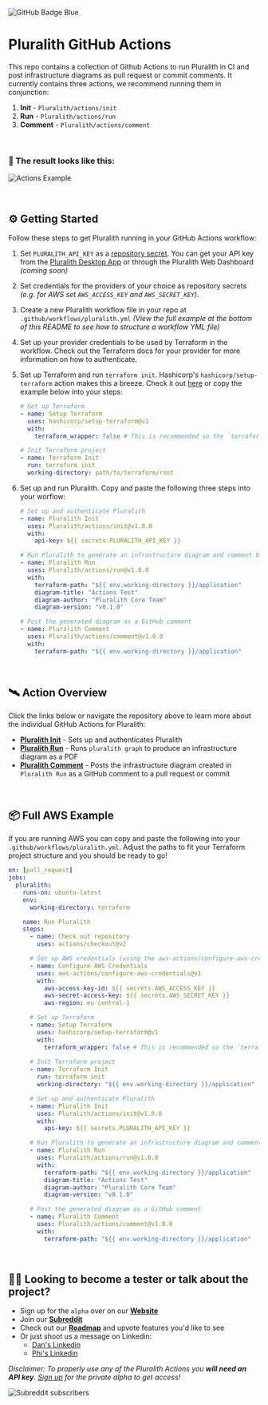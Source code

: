 ![GitHub Badge Blue](https://user-images.githubusercontent.com/25454503/158019834-99b2365e-94c4-4139-80ef-3e0b7bf354f0.svg)
# Pluralith GitHub Actions

This repo contains a collection of Github Actions to run Pluralith in CI and post infrastructure diagrams as pull request or commit comments.
It currently contains three actions, we recommend running them in conjunction:
1) **Init** - `Pluralith/actions/init`
2) **Run** - `Pluralith/actions/run`
3) **Comment** - `Pluralith/actions/comment`

&nbsp;

### 📍 The result looks like this:

![Actions Example](https://user-images.githubusercontent.com/25454503/158020347-409bde98-8f20-43b3-9b68-15604191f9d1.png)

&nbsp;

## ⚙️ Getting Started

Follow these steps to get Pluralith running in your GitHub Actions workflow:
1. Set `PLURALITH_API_KEY` as a [repository secret](https://docs.github.com/en/actions/security-guides/encrypted-secrets#creating-encrypted-secrets-for-a-repository). You can get your API key from the [Pluralith Desktop App](https://www.pluralith.com) or through the Pluralith Web Dashboard *(coming soon)*
2. Set credentials for the providers of your choice as repository secrets *(e.g. for AWS set `AWS_ACCESS_KEY` and `AWS_SECRET_KEY`)*.
3. Create a new Pluralith workflow file in your repo at `.github/workflows/pluralith.yml` *(View the full example at the bottom of this README to see how to structure a workflow YML file)*
4. Set up your provider credentials to be used by Terraform in the workflow. Check out the Terraform docs for your provider for more information on how to authenticate.
5. Set up Terraform and run `terraform init`. Hashicorp's `hashicorp/setup-terraform` action makes this a breeze. Check it out [here](https://github.com/hashicorp/setup-terraform) or copy the example below into your steps:
 
      ```yml
      # Set up Terraform
      - name: Setup Terraform
        uses: hashicorp/setup-terraform@v1
        with:
          terraform_wrapper: false # This is recommended so the `terraform show` command outputs valid JSON

      # Init Terraform project
      - name: Terraform Init
        run: terraform init
        working-directory: path/to/terraform/root
      ```
6. Set up and run Pluralith. Copy and paste the following three steps into your worflow:
      ```yml
      # Set up and authenticate Pluralith
      - name: Pluralith Init
        uses: Pluralith/actions/init@v1.0.0
        with:
          api-key: ${{ secrets.PLURALITH_API_KEY }}

      # Run Pluralith to generate an infrastructure diagram and comment body
      - name: Pluralith Run
        uses: Pluralith/actions/run@v1.0.0
        with:
          terraform-path: "${{ env.working-directory }}/application"
          diagram-title: "Actions Test"
          diagram-author: "Pluralith Core Team"
          diagram-version: "v0.1.0"

      # Post the generated diagram as a GitHub comment
      - name: Pluralith Comment
        uses: Pluralith/actions/comment@v1.0.0
        with:
          terraform-path: "${{ env.working-directory }}/application"
      ```
&nbsp;

## 🛰️ Action Overview

Click the links below or navigate the repository above to learn more about the individual GitHub Actions for Pluralith:
- **[Pluralith Init](https://github.com/Pluralith/actions/tree/main/init)** - Sets up and authenticates Pluralith
- **[Pluralith Run](https://github.com/Pluralith/actions/tree/main/run)** - Runs `pluralith graph` to produce an infrastructure diagram as a PDF
- **[Pluralith Comment](https://github.com/Pluralith/actions/tree/main/comment)** - Posts the infrastructure diagram created in `Pluralith Run` as a GitHub comment to a pull request or commit

&nbsp;

## 📦 Full AWS Example

If you are running AWS you can copy and paste the following into your `.github/workflows/pluralith.yml`. Adjust the paths to fit your Terraform project structure and you should be ready to go!

```yml
on: [pull_request]
jobs:
  pluralith:
    runs-on: ubuntu-latest
    env:
      working-directory: terraform

    name: Run Pluralith
    steps:
      - name: Check out repository
        uses: actions/checkout@v2

      # Set up AWS credentials (using the aws-actions/configure-aws-credentials action)
      - name: Configure AWS Credentials
        uses: aws-actions/configure-aws-credentials@v1
        with:
          aws-access-key-id: ${{ secrets.AWS_ACCESS_KEY }}
          aws-secret-access-key: ${{ secrets.AWS_SECRET_KEY }}
          aws-region: eu-central-1

      # Set up Terraform
      - name: Setup Terraform
        uses: hashicorp/setup-terraform@v1
        with:
          terraform_wrapper: false # This is recommended so the `terraform show` command outputs valid JSON
          
      # Init Terraform project
      - name: Terraform Init
        run: terraform init
        working-directory: "${{ env.working-directory }}/application"

      # Set up and authenticate Pluralith
      - name: Pluralith Init
        uses: Pluralith/actions/init@v1.0.0
        with:
          api-key: ${{ secrets.PLURALITH_API_KEY }}

      # Run Pluralith to generate an infrastructure diagram and comment body
      - name: Pluralith Run
        uses: Pluralith/actions/run@v1.0.0
        with:
          terraform-path: "${{ env.working-directory }}/application"
          diagram-title: "Actions Test"
          diagram-author: "Pluralith Core Team"
          diagram-version: "v0.1.0"

      # Post the generated diagram as a GitHub comment
      - name: Pluralith Comment
        uses: Pluralith/actions/comment@v1.0.0
        with:
          terraform-path: "${{ env.working-directory }}/application"
```

&nbsp;

## 👩‍🚀 Looking to become a tester or talk about the project?
- Sign up for the `alpha` over on our **[Website](https://www.pluralith.com)**
- Join our **[Subreddit](https://www.reddit.com/r/Pluralith/)**
- Check out our **[Roadmap](https://roadmap.pluralith.com)** and upvote features you'd like to see
- Or just shoot us a message on Linkedin:
  -  [Dan's Linkedin](https://www.linkedin.com/in/danielputzer/)
  -  [Phi's Linkedin](https://www.linkedin.com/in/philipp-weber-a8517b231/)

*Disclaimer: To properly use any of the Pluralith Actions you **will need an API key**. [Sign up](https://www.pluralith.com) for the private alpha to get access!*

![Subreddit subscribers](https://img.shields.io/reddit/subreddit-subscribers/pluralith?style=social)
